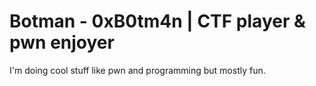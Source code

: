 # Botman - 0xB0tm4n | CTF player & pwn enjoyer
I'm doing cool stuff like pwn and programming but mostly fun.
